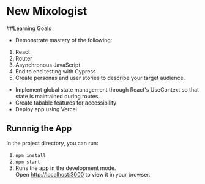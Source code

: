 # New Mixologist

##Learning Goals 

- Demonstrate mastery of the following:
1. React
1. Router
1. Asynchronous JavaScript
1. End to end testing with Cypress
1. Create personas and user stories to describe your target audience.

- Implement global state management through React's UseContext so that state is maintained during routes.
- Create tabable features for accessibility
- Deploy app using Vercel

## Runnnig the App

In the project directory, you can run:

1. <code>npm install</code>
1. <code>npm start</code>
1. Runs the app in the development mode.\
Open [http://localhost:3000](http://localhost:3000) to view it in your browser.
